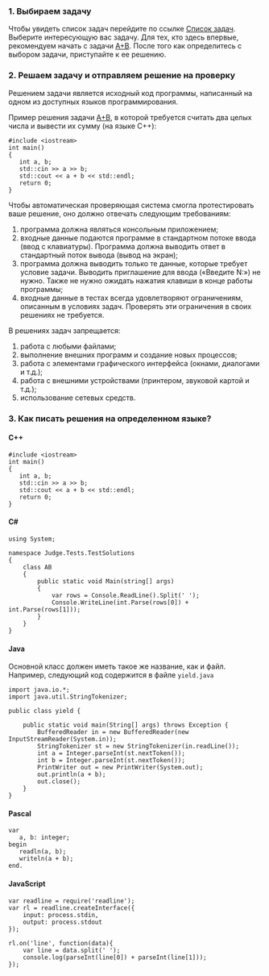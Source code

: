 ﻿### 1. Выбираем задачу

Чтобы увидеть список задач перейдите по ссылке [Список задач](Problems). 
Выберите интересующую вас задачу. 
Для тех, кто здесь впервые, рекомендуем начать с задачи [A+B](Problems/Statement/1). После того как определитесь с выбором задачи, приступайте к ее решению.

### 2. Решаем задачу и отправляем решение на проверку

Решением задачи является исходный код программы, написанный на одном из доступных языков программирования.

Пример решения задачи [A+B](Problems/Statement/1), в которой требуется считать два целых числа и вывести их сумму (на языке C++):

```
#include <iostream>
int main()
{
   int a, b;
   std::cin >> a >> b;
   std::cout << a + b << std::endl;
   return 0;
}
```

Чтобы автоматическая проверяющая система смогла протестировать ваше решение, оно должно отвечать следующим требованиям:

1. программа должна являться консольным приложением;
2. входные данные подаются программе в стандартном потоке ввода (ввод с клавиатуры). Программа должна выводить ответ в стандартный поток вывода (вывод на экран);
3. программа должна выводить только те данные, которые требует условие задачи. Выводить приглашение для ввода («Введите N:») не нужно. Также не нужно ожидать нажатия клавиши в конце работы программы;
4. входные данные в тестах всегда удовлетворяют ограничениям, описанным в условиях задач. Проверять эти ограничения в своих решениях не требуется.

В решениях задач запрещается:

1. работа с любыми файлами;
2. выполнение внешних программ и создание новых процессов;
3. работа с элементами графического интерфейса (окнами, диалогами и т.д.);
4. работа с внешними устройствами (принтером, звуковой картой и т.д.);
5. использование сетевых средств.

### 3. Как писать решения на определенном языке?

#### C++

```
#include <iostream>
int main()
{
   int a, b;
   std::cin >> a >> b;
   std::cout << a + b << std::endl;
   return 0;
}
```

#### C#
```
using System;

namespace Judge.Tests.TestSolutions
{
    class AB
    {
        public static void Main(string[] args)
        {
            var rows = Console.ReadLine().Split(' ');
            Console.WriteLine(int.Parse(rows[0]) + int.Parse(rows[1]));
        }
    }
}

```

#### Java

Основной класс должен иметь такое же название, как и файл. Например, следующий код содержится в файле `yield.java`

```
import java.io.*;
import java.util.StringTokenizer;

public class yield {

    public static void main(String[] args) throws Exception {
        BufferedReader in = new BufferedReader(new InputStreamReader(System.in));
        StringTokenizer st = new StringTokenizer(in.readLine());
        int a = Integer.parseInt(st.nextToken());
        int b = Integer.parseInt(st.nextToken());
        PrintWriter out = new PrintWriter(System.out);
        out.println(a + b);
        out.close();
    }
}
```

#### Pascal
```
var
   a, b: integer;
begin
   readln(a, b);
   writeln(a + b);
end.
```

#### JavaScript

```
var readline = require('readline');
var rl = readline.createInterface({
    input: process.stdin,
    output: process.stdout
});

rl.on('line', function(data){
    var line = data.split(' ');
    console.log(parseInt(line[0]) + parseInt(line[1]));
});
```